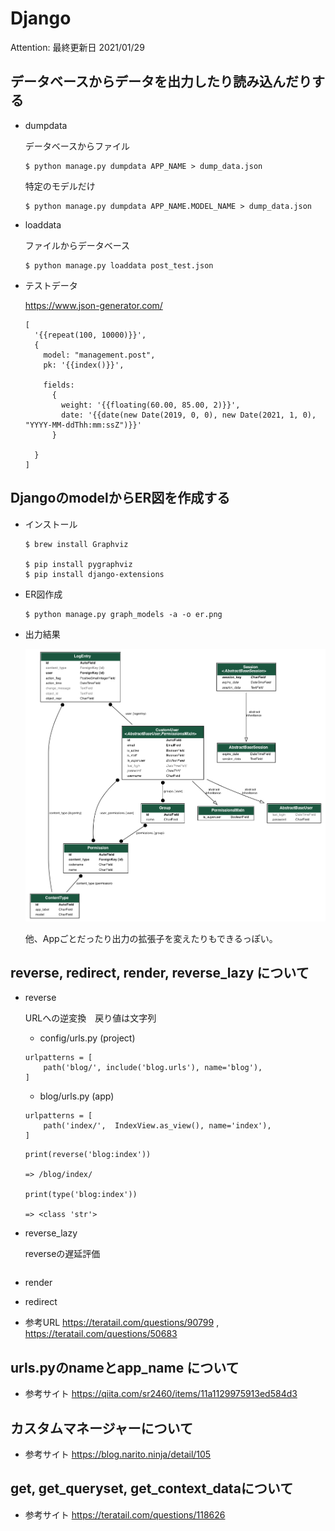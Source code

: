 # Django

Attention: 最終更新日 2021/01/29


## データベースからデータを出力したり読み込んだりする

- dumpdata

  データベースからファイル

  ```
  $ python manage.py dumpdata APP_NAME > dump_data.json
  ```

  特定のモデルだけ

  ```
  $ python manage.py dumpdata APP_NAME.MODEL_NAME > dump_data.json
  ```

- loaddata

  ファイルからデータベース

  ```
  $ python manage.py loaddata post_test.json   
  ```

- テストデータ
  
  https://www.json-generator.com/
  
  ```
  [
    '{{repeat(100, 10000)}}',
    {
      model: "management.post",
      pk: '{{index()}}',
      
      fields: 
        {
          weight: '{{floating(60.00, 85.00, 2)}}',
          date: '{{date(new Date(2019, 0, 0), new Date(2021, 1, 0),   "YYYY-MM-ddThh:mm:ssZ")}}'
        }
    
    }
  ]
  ```


## DjangoのmodelからER図を作成する

- インストール
  
  ```
  $ brew install Graphviz

  $ pip install pygraphviz
  $ pip install django-extensions
  ```

- ER図作成

  ```
  $ python manage.py graph_models -a -o er.png
  ```

- 出力結果

  ![出力結果](../img/er_sample.png)  

  他、Appごとだったり出力の拡張子を変えたりもできるっぽい。

## reverse, redirect, render, reverse_lazy について

- reverse
  
  URLへの逆変換　戻り値は文字列
  
  - config/urls.py (project)

  ```
  urlpatterns = [
      path('blog/', include('blog.urls'), name='blog'),
  ]
  ```

  - blog/urls.py (app)

  ```
  urlpatterns = [
      path('index/',  IndexView.as_view(), name='index'),
  ]
  ```

  ```
  print(reverse('blog:index'))
  
  => /blog/index/

  print(type('blog:index'))

  => <class 'str'> 
  ```

- reverse_lazy

  reverseの遅延評価

  ```

  ```

- render

- redirect

- 参考URL https://teratail.com/questions/90799 , https://teratail.com/questions/50683

## urls.pyのnameとapp_name について

- 参考サイト https://qiita.com/sr2460/items/11a1129975913ed584d3

## カスタムマネージャーについて

- 参考サイト https://blog.narito.ninja/detail/105

## get, get_queryset, get_context_dataについて 

  - 参考サイト https://teratail.com/questions/118626